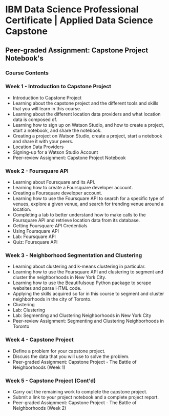 # IBM Data Science Professional Certificate | Applied Data Science Capstone

## Peer-graded Assignment: Capstone Project Notebook's

### Course Contents

### Week 1 - Introduction to Capstone Project

* Introduction to Capstone Project
* Learning about the capstone project and the different tools and skills that you will learn in this course.
* Learning about the different location data providers and what location data is composed of.
* Learning how to sign up on Watson Studio, and how to create a project, start a notebook, and share the notebook.
* Creating a project on Watson Studio, create a project, start a notebook and share it with your peers.
* Location Data Providers
* Signing-up for a Watson Studio Account
* Peer-review Assignment: Capstone Project Notebook

### Week 2 - Foursquare API

* Learning about Foursquare and its API.
* Learning how to create a Foursquare developer account.
* Creating a Foursquare developer account.
* Learning how to use the Foursquare API to search for a specific type of venues, explore a given venue, and search for trending venue around a location.
* Completing a lab to better understand how to make calls to the Foursquare API and retrieve location data from its database.
* Getting Foursquare API Credentials
* Using Foursquare API
* Lab: Foursquare API
* Quiz: Foursquare API

### Week 3 - Neighborhood Segmentation and Clustering

* Learning about clustering and k-means clustering in particular.
* Learning how to use the Foursquare API and clustering to segment and cluster the neighborhoods in New York City.
* Learning how to use the Beautifulsoup Python package to scrape websites and parse HTML code.
* Applying the skills acquired so far in this course to segment and cluster neighborhoods in the city of Toronto.
* Clustering
* Lab: Clustering
* Lab: Segmenting and Clustering Neighborhoods in New York City
* Peer-review Assignment: Segmenting and Clustering Neighborhoods in Toronto

### Week 4 - Capstone Project

* Define a problem for your capstone project.
* Discuss the data that you will use to solve the problem.
* Peer-graded Assignment: Capstone Project - The Battle of Neighborhoods (Week 1)

### Week 5 - Capstone Project (Cont'd)

* Carry out the remaining work to complete the capstone project.
* Submit a link to your project notebook and a complete project report.
* Peer-graded Assignment: Capstone Project - The Battle of Neighborhoods (Week 2)
